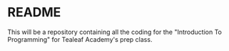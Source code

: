# README #

This will be a repository containing all the coding for the
"Introduction To Programming" for Tealeaf Academy's prep
class.



